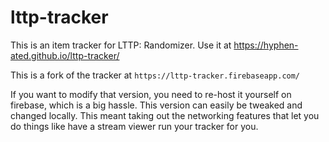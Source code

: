 # lttp-tracker
This is an item tracker for LTTP: Randomizer. Use it at https://hyphen-ated.github.io/lttp-tracker/

This is a fork of the tracker at ```https://lttp-tracker.firebaseapp.com/```

If you want to modify that version, you need to re-host it yourself on firebase, which is a big hassle. This version can easily be tweaked and changed locally. This meant taking out the networking features that let you do things like have a stream viewer run your tracker for you.
